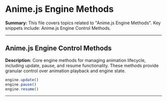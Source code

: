# Anime.js Engine Methods

**Summary:** This file covers topics related to "Anime.js Engine Methods". Key snippets include: Anime.js Engine Control Methods.

---

## Anime.js Engine Control Methods

**Description:** Core engine methods for managing animation lifecycle, including update, pause, and resume functionality. These methods provide granular control over animation playback and engine state.

```javascript
engine.update()
engine.pause()
engine.resume()
```

---